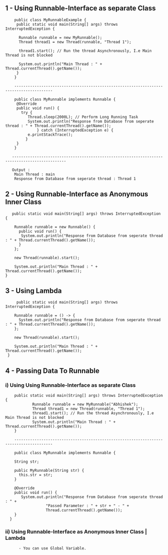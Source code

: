 
##  1 - Using Runnable-Interface as separate Class  
   
        public class MyRunnableExample {
         public static void main(String[] args) throws InterruptedException {

          Runnable runnable = new MyRunnable();
          Thread thread1 = new Thread(runnable, "Thread 1");

          thread1.start(); // Run the thread Asynchronously, I.e Main Thread is not blocked

          System.out.println("Main Thread : " + Thread.currentThread().getName());
         }
        }
     
        ---------------------------------------------------------------------------------------
        
        public class MyRunnable implements Runnable {
         @Override
         public void run() {
           try {
              Thread.sleep(2000L); // Perform Long Running Task
              System.out.println("Response from Database from seperate thread : " + Thread.currentThread().getName());
                  } catch (InterruptedException e) {
              e.printStackTrace();
             }	
         }
        }
   
       ----------------------------------------------------------------------------------------------
       
       Output : 
        Main Thread : main
        Response from Database from seperate thread : Thread 1


##  2 - Using Runnable-Interface as Anonymous Inner Class 

       public static void main(String[] args) throws InterruptedException {
       
		Runnable runnable = new Runnable() {
		  public void run() {
		   System.out.println("Response from Database from seperate thread : " + Thread.currentThread().getName());
		  }
		};

		new Thread(runnable).start();

		System.out.println("Main Thread : " + Thread.currentThread().getName());
	}


##  3 - Using Lambda  
   
         public static void main(String[] args) throws InterruptedException {

		Runnable runnable = () -> {
		  System.out.println("Response from Database from seperate thread : " + Thread.currentThread().getName());
		};

		new Thread(runnable).start();

		System.out.println("Main Thread : " + Thread.currentThread().getName());
	 }



##  4 - Passing Data To Runnable 
        
  ### i) Using Using Runnable-Interface as separate Class  
  
        public static void main(String[] args) throws InterruptedException {
                Runnable runnable = new MyRunnable("Abhishek");
                Thread thread1 = new Thread(runnable, "Thread 1");
                thread1.start(); // Run the thread Asynchronously, I.e Main Thread is not blocked
                System.out.println("Main Thread : " + Thread.currentThread().getName());
        }
   
        ---------------------------------------------------------------------------------------
	
        public class MyRunnable implements Runnable {
	
		String str;

		public MyRunnable(String str) {
		  this.str = str;
		}

		@Override
		public void run() {
		   System.out.println("Response from Database from seperate thread : " + 
				      "Passed Parameter : " + str + " - " + 
				      Thread.currentThread().getName());
		}
      } 


   ### ii) Using Runnable-Interface as Anonymous Inner Class  | Lambda 
    
          - You can use Global Variable.
     
